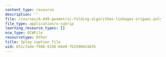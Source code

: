 ```yaml
---
content_type: resource
description: ''
file: /courses/6-849-geometric-folding-algorithms-linkages-origami-polyhedra-fall-2012/b51c7adef94b5336b6e0fb3390424435_VQcvVx-niG4.vtt
file_type: application/x-subrip
learning_resource_types: []
ocw_type: OCWFile
resourcetype: Other
title: 3play caption file
uid: b51c7ade-f94b-5336-b6e0-fb3390424435
---
```


